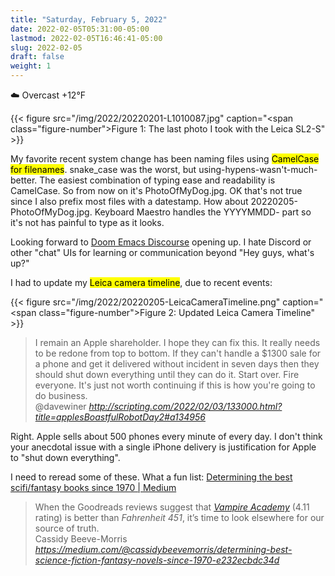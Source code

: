 ```yaml
---
title: "Saturday, February 5, 2022"
date: 2022-02-05T05:31:00-05:00
lastmod: 2022-02-05T16:46:41-05:00
slug: 2022-02-05
draft: false
weight: 1
---
```


☁️   Overcast +12°F

{{< figure src="/img/2022/20220201-L1010087.jpg" caption="<span class=\"figure-number\">Figure 1: </span>The last photo I took with the Leica SL2-S" >}}

My favorite recent system change has been naming files using <mark>CamelCase for filenames</mark>. snake_case was the worst, but using-hypens-wasn't-much-better. The easiest combination of typing ease and readability is CamelCase. So from now on it's PhotoOfMyDog.jpg. OK that's not true since I also prefix most files with a datestamp. How about 20220205-PhotoOfMyDog.jpg. Keyboard Maestro handles the YYYYMMDD- part so it's not has painful to type as it looks.

Looking forward to [Doom Emacs Discourse](https://discourse.doomemacs.org/login#welcome) opening up. I hate Discord or other
"chat" UIs for learning or communication beyond "Hey guys, what's up?"

I had to update my <mark>Leica camera timeline</mark>, due to recent events:

{{< figure src="/img/2022/20220205-LeicaCameraTimeline.png" caption="<span class=\"figure-number\">Figure 2: </span>Updated Leica Camera Timeline" >}}

<blockquote class="quoteback" darkmode="" data-title="Apple's boastful robot, day 2" data-author="@davewiner" cite="http://scripting.com/2022/02/03/133000.html?title=applesBoastfulRobotDay2#a134956">
I remain an Apple shareholder. I hope they can fix this. It really needs to be redone from top to bottom. If they can't handle a $1300 sale for a phone and get it delivered without incident in seven days then they should shut down everything until they can do it. Start over. Fire everyone. It's just not worth continuing if this is how you're going to do business.
<footer>@davewiner<cite> <a href="http://scripting.com/2022/02/03/133000.html?title=applesBoastfulRobotDay2#a134956">http://scripting.com/2022/02/03/133000.html?title=applesBoastfulRobotDay2#a134956</a></cite></footer>
</blockquote><script note="" src="https://cdn.jsdelivr.net/gh/Blogger-Peer-Review/quotebacks@1/quoteback.js"></script>

Right. Apple sells about 500 phones every minute of every day. I don't think your anecdotal issue with a single iPhone delivery is justification for Apple to "shut down everything".

I need to reread some of these. What a fun list: [Determining the best scifi/fantasy books since 1970 | Medium](https://medium.com/@cassidybeevemorris/determining-best-science-fiction-fantasy-novels-since-1970-e232ecbdc34d)

<blockquote class="quoteback" darkmode="" data-title="Determining the greatest science fiction & fantasy novels since 1970" data-author="Cassidy Beeve-Morris" cite="https://medium.com/@cassidybeevemorris/determining-best-science-fiction-fantasy-novels-since-1970-e232ecbdc34d">
When the Goodreads reviews suggest that <a class="au kk" href="https://www.goodreads.com/book/show/345627.Vampire_Academy" rel="noopener" target="_blank"><em class="kd">Vampire Academy</em></a> (4.11 rating) is better than <em class="kd">Fahrenheit 451</em>, it’s time to look elsewhere for our source of truth.
<footer>Cassidy Beeve-Morris<cite> <a href="https://medium.com/@cassidybeevemorris/determining-best-science-fiction-fantasy-novels-since-1970-e232ecbdc34d">https://medium.com/@cassidybeevemorris/determining-best-science-fiction-fantasy-novels-since-1970-e232ecbdc34d</a></cite></footer>
</blockquote><script note="" src="https://cdn.jsdelivr.net/gh/Blogger-Peer-Review/quotebacks@1/quoteback.js"></script>

[//]: # "Exported with love from a post written in Org mode"
[//]: # "- https://github.com/kaushalmodi/ox-hugo"
